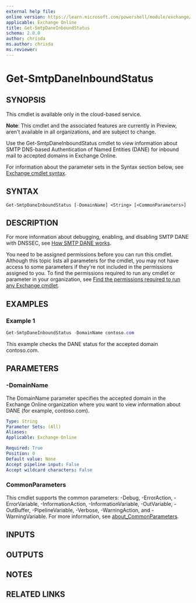 ```yaml
---
external help file:
online version: https://learn.microsoft.com/powershell/module/exchange/get-smtpdaneinboundstatus
applicable: Exchange Online
title: Get-SmtpDaneInboundStatus
schema: 2.0.0
author: chrisda
ms.author: chrisda
ms.reviewer:
---
```


# Get-SmtpDaneInboundStatus

## SYNOPSIS
This cmdlet is available only in the cloud-based service.

**Note**: This cmdlet and the associated features are currently in Preview, aren't available in all organizations, and are subject to change.

Use the Get-SmtpDaneInboundStatus cmdlet to view information about SMTP DNS-based Authentication of Named Entities (DANE) for inbound mail to accepted domains in Exchange Online.

For information about the parameter sets in the Syntax section below, see [Exchange cmdlet syntax](https://learn.microsoft.com/powershell/exchange/exchange-cmdlet-syntax).

## SYNTAX

```
Get-SmtpDaneInboundStatus [-DomainName] <String> [<CommonParameters>]
```

## DESCRIPTION
For more information about debugging, enabling, and disabling SMTP DANE with DNSSEC, see [How SMTP DANE works](https://learn.microsoft.com/purview/how-smtp-dane-works).

You need to be assigned permissions before you can run this cmdlet. Although this topic lists all parameters for the cmdlet, you may not have access to some parameters if they're not included in the permissions assigned to you. To find the permissions required to run any cmdlet or parameter in your organization, see [Find the permissions required to run any Exchange cmdlet](https://learn.microsoft.com/powershell/exchange/find-exchange-cmdlet-permissions).

## EXAMPLES

### Example 1
```powershell
Get-SmtpDaneInboundStatus -DomainName contoso.com
```

This example checks the DANE status for the accepted domain contoso.com.

## PARAMETERS

### -DomainName
The DomainName parameter specifies the accepted domain in the Exchange Online organization where you want to view information about DANE (for example, contoso.com).

```yaml
Type: String
Parameter Sets: (All)
Aliases:
Applicable: Exchange Online

Required: True
Position: 0
Default value: None
Accept pipeline input: False
Accept wildcard characters: False
```

### CommonParameters
This cmdlet supports the common parameters: -Debug, -ErrorAction, -ErrorVariable, -InformationAction, -InformationVariable, -OutVariable, -OutBuffer, -PipelineVariable, -Verbose, -WarningAction, and -WarningVariable. For more information, see [about_CommonParameters](https://go.microsoft.com/fwlink/p/?LinkID=113216).

## INPUTS

## OUTPUTS

## NOTES

## RELATED LINKS
